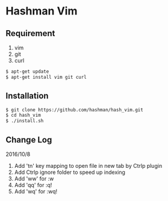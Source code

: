 # Hashman Vim

## Requirement
1. vim
2. git
3. curl

```bash
$ apt-get update
$ apt-get install vim git curl
```

## Installation

```bash
$ git clone https://github.com/hashman/hash_vim.git
$ cd hash_vim
$ ./install.sh
```

## Change Log

2016/10/8

1. Add 'tn' key mapping to open file in new tab by Ctrlp plugin
2. Add Ctrlp ignore folder to speed up indexing
3. Add 'ww' for :w
4. Add 'qq' for :q!
5. Add 'wq' for :wq!
